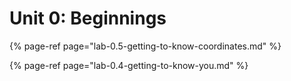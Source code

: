 # Unit 0: Beginnings

{% page-ref page="lab-0.5-getting-to-know-coordinates.md" %}

{% page-ref page="lab-0.4-getting-to-know-you.md" %}





